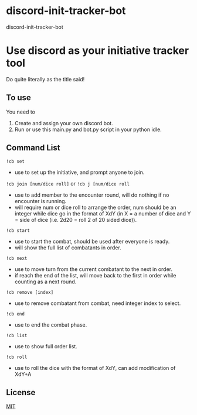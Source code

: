 # discord-init-tracker-bot
discord-init-tracker-bot

# Use discord as your initiative tracker tool
Do quite literally as the title said!

## To use

You need to 
1. Create and assign your own discord bot.
2. Run or use this main.py and bot.py script in your python idle.



## Command List

`!cb set`
- use to set up the initiative, and prompt anyone to join.

`!cb join [num/dice roll]` or `!cb j [num/dice roll`
- use to add member to the encounter round, will do nothing if no encounter is running.
- will require num or dice roll to arrange the order, num should be an integer while dice go in the format of XdY (in X = a number of dice and Y = side of dice (i.e. 2d20 = roll 2 of 20 sided dice)).

`!cb start`
- use to start the combat, should be used after everyone is ready.
- will show the full list of combatants in order.

`!cb next`
- use to move turn from the current combatant to the next in order.
- if reach the end of the list, will move back to the first in order while counting as a next round.

`!cb remove [index]`
- use to remove combatant from combat, need integer index to select.

`!cb end`
- use to end the combat phase.

`!cb list`
- use to show full order list.


`!cb roll`
- use to roll the dice with the format of XdY, can add modification of XdY+A
## License

[MIT](https://choosealicense.com/licenses/mit/)
